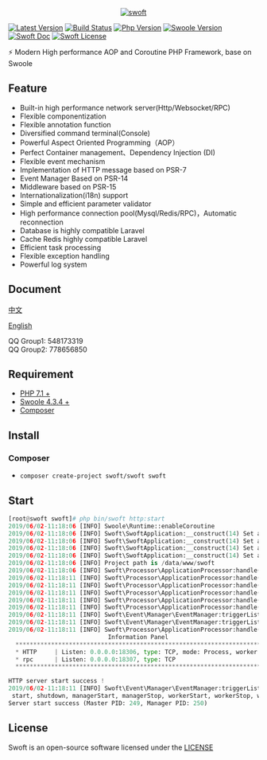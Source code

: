 <p align="center">
    <a href="https://github.com/swoft-cloud/swoft" target="_blank">
        <img src="http://qiniu.daydaygo.top/swoft-logo.png?imageView2/2/w/300" alt="swoft"/>
    </a>
</p>

[![Latest Version](https://img.shields.io/badge/version-v2.0.0-green.svg?maxAge=2592000)](https://github.com/swoft-cloud/swoft/releases)
[![Build Status](https://travis-ci.org/swoft-cloud/swoft.svg?branch=master)](https://travis-ci.org/swoft-cloud/swoft)
[![Php Version](https://img.shields.io/badge/php-%3E=7.1-brightgreen.svg?maxAge=2592000)](https://secure.php.net/)
[![Swoole Version](https://img.shields.io/badge/swoole-%3E=4.3.3-brightgreen.svg?maxAge=2592000)](https://github.com/swoole/swoole-src)
[![Swoft Doc](https://img.shields.io/badge/docs-passing-green.svg?maxAge=2592000)](https://www.swoft.org/docs)
[![Swoft License](https://img.shields.io/hexpm/l/plug.svg?maxAge=2592000)](https://github.com/swoft-cloud/swoft/blob/master/LICENSE)

⚡️ Modern High performance AOP and Coroutine PHP Framework, base on Swoole

## Feature

- Built-in high performance network server(Http/Websocket/RPC)
- Flexible componentization
- Flexible annotation function
- Diversified command terminal(Console)
- Powerful Aspect Oriented Programming（AOP）
- Perfect Container management、Dependency Injection (DI)
- Flexible event mechanism
- Implementation of HTTP message based on PSR-7
- Event Manager Based on PSR-14
- Middleware based on PSR-15
- Internationalization(i18n) support
- Simple and efficient parameter validator
- High performance connection pool(Mysql/Redis/RPC)，Automatic reconnection 
- Database is highly compatible Laravel
- Cache Redis highly compatible Laravel
- Efficient task processing
- Flexible exception handling
- Powerful log system

## Document

[中文](https://www.swoft.org/docs/2.x/zh-CN/README.html)

[English](https://www.swoft.org/docs/2.x/zh-CN/README.html)

QQ Group1: 548173319      
QQ Group2: 778656850

## Requirement

- [PHP 7.1 +](https://github.com/php/php-src/releases)
- [Swoole 4.3.4 + ](https://github.com/swoole/swoole-src/releases)
- [Composer](https://getcomposer.org/)

## Install

### Composer

* `composer create-project swoft/swoft swoft`

## Start

```python
[root@swoft swoft]# php bin/swoft http:start
2019/06/02-11:18:06 [INFO] Swoole\Runtime::enableCoroutine
2019/06/02-11:18:06 [INFO] Swoft\SwoftApplication:__construct(14) Set alias @base=/data/www/swoft
2019/06/02-11:18:06 [INFO] Swoft\SwoftApplication:__construct(14) Set alias @app=@base/app
2019/06/02-11:18:06 [INFO] Swoft\SwoftApplication:__construct(14) Set alias @config=@base/config
2019/06/02-11:18:06 [INFO] Swoft\SwoftApplication:__construct(14) Set alias @runtime=@base/runtime
2019/06/02-11:18:06 [INFO] Project path is /data/www/swoft
2019/06/02-11:18:06 [INFO] Swoft\Processor\ApplicationProcessor:handle(221) Env file(/data/www/swoft/.env) is loaded
2019/06/02-11:18:11 [INFO] Swoft\Processor\ApplicationProcessor:handle(221) Annotations is scanned(autoloader 23, annotation 226, parser 57)
2019/06/02-11:18:11 [INFO] Swoft\Processor\ApplicationProcessor:handle(221) config path=/data/www/swoft/config
2019/06/02-11:18:11 [INFO] Swoft\Processor\ApplicationProcessor:handle(221) config env=
2019/06/02-11:18:11 [INFO] Swoft\Processor\ApplicationProcessor:handle(221) Bean is initialized(singleton 144, prototype 41, definition 30)
2019/06/02-11:18:11 [INFO] Swoft\Processor\ApplicationProcessor:handle(221) Event manager initialized(30 listener, 3 subscriber)
2019/06/02-11:18:11 [INFO] Swoft\Event\Manager\EventManager:triggerListeners(324) WebSocket server route registered(module 2, message command 3)
2019/06/02-11:18:11 [INFO] Swoft\Event\Manager\EventManager:triggerListeners(324) Error manager init completed(2 type, 3 handler, 3 exception)
2019/06/02-11:18:11 [INFO] Swoft\Processor\ApplicationProcessor:handle(221) Console command route registered (group 14, command 5)
                            Information Panel
  ***********************************************************************
  * HTTP     | Listen: 0.0.0.0:18306, type: TCP, mode: Process, worker: 1
  * rpc      | Listen: 0.0.0.0:18307, type: TCP
  ***********************************************************************

HTTP server start success !
2019/06/02-11:18:11 [INFO] Swoft\Event\Manager\EventManager:triggerListeners(324) Registered swoole events:
 start, shutdown, managerStart, managerStop, workerStart, workerStop, workerError, request, task, finish
Server start success (Master PID: 249, Manager PID: 250)
```

## License

Swoft is an open-source software licensed under the [LICENSE](LICENSE)
